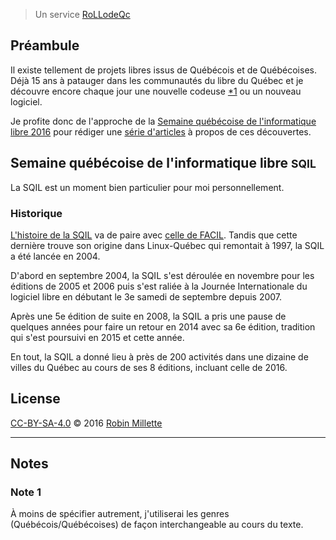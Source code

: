 > Un service [RoLLodeQc][]

## Préambule
Il existe tellement de projets libres issus de Québécois et de Québécoises.
Déjà 15 ans à patauger dans les communautés du libre du Québec et
je découvre encore chaque jour une nouvelle codeuse [*1][] ou un nouveau logiciel.

Je profite donc de l'approche de la
[Semaine québécoise de l'informatique libre 2016][SQIL] pour rédiger
une [série d'articles][snapshot-rollodeqc-1] à propos de ces découvertes.

## Semaine québécoise de l'informatique libre <small>SQIL</small>
La SQIL est un moment bien particulier pour moi personnellement.

### Historique
[L'histoire de la SQIL][Chronologie de la SQIL] va de paire avec
[celle de FACIL][Chronologie de FACIL]. Tandis que cette dernière
trouve son origine dans Linux-Québec qui remontait à 1997, la SQIL
a été lancée en 2004.

D'abord en septembre 2004, la SQIL s'est déroulée en novembre pour les
éditions de 2005 et 2006 puis s'est raliée à la Journée Internationale
du logiciel libre en débutant le 3e samedi de septembre depuis 2007.

Après une 5e édition de suite en 2008, la SQIL a pris une pause de
quelques années pour faire un retour en 2014 avec sa 6e édition,
tradition qui s'est poursuivi en 2015 et cette année.

En tout, la SQIL a donné lieu à près de 200 activités dans une dizaine
de villes du Québec au cours de ses 8 éditions, incluant celle de 2016.

## License
[CC-BY-SA-4.0][] © 2016 [Robin Millette][]

------

## Notes
### Note 1
À moins de spécifier autrement, j'utiliserai les genres (Québécois/Québécoises)
de façon interchangeable au cours du texte.

[*1]: #note-1
[RoLLodeQc]: <http://www.rollodeqc.com/>
[SQIL]: <http://2016.sqil.info/>
[CC-BY-SA-4.0]: cc-by-sa.md
[Robin Millette]: <http://robin.millette.info/>
[snapshot-rollodeqc-1]: <http://robin.millette.info/snapshot-rollodeqc-1>
[Chronologie de FACIL]: <http://wiki.facil.qc.ca/view/Chronologie_de_FACIL>
[Chronologie de la SQIL]: <http://wiki.facil.qc.ca/view/Semaine_qu%C3%A9b%C3%A9coise_de_l'informatique_libre>
